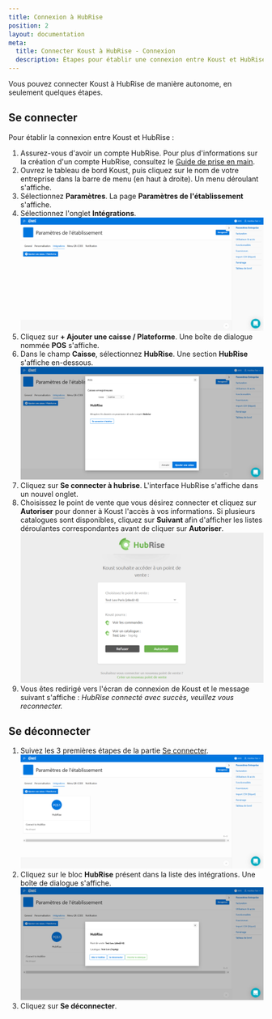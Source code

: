 ```yaml
---
title: Connexion à HubRise
position: 2
layout: documentation
meta:
  title: Connecter Koust à HubRise - Connexion
  description: Étapes pour établir une connexion entre Koust et HubRise. Connectez votre caisse et synchronisez vos données avec d'autres applications.
---
```


Vous pouvez connecter Koust à HubRise de manière autonome, en seulement quelques étapes.

## Se connecter

Pour établir la connexion entre Koust et HubRise :

1. Assurez-vous d'avoir un compte HubRise. Pour plus d'informations sur la création d'un compte HubRise, consultez le [Guide de prise en main](/docs/getting-started/).
1. Ouvrez le tableau de bord Koust, puis cliquez sur le nom de votre entreprise dans la barre de menu (en haut à droite). Un menu déroulant s'affiche.
1. Sélectionnez **Paramètres**. La page **Paramètres de l'établissement** s'affiche.
1. Sélectionnez l'onglet **Intégrations**.
   ![Connexion à HubRise - Onglet Intégrations](../images/001-fr-koust-onglet-integrations.png)
1. Cliquez sur **+ Ajouter une caisse / Plateforme**. Une boîte de dialogue nommée **POS** s'affiche.
1. Dans le champ **Caisse**, sélectionnez **HubRise**. Une section **HubRise** s'affiche en-dessous.
   ![Connexion à HubRise - Se connecter](../images/002-fr-koust-modale-connexion.png)
1. Cliquez sur **Se connecter à hubrise**. L'interface HubRise s'affiche dans un nouvel onglet.
1. Choisissez le point de vente que vous désirez connecter et cliquez sur **Autoriser** pour donner à Koust l'accès à vos informations. Si plusieurs catalogues sont disponibles, cliquez sur **Suivant** afin d'afficher les listes déroulantes correspondantes avant de cliquer sur **Autoriser**.
   ![Connexion à HubRise - Choix du point de vente](../images/003-fr-koust-choix-point-vente.png)
1. Vous êtes redirigé vers l'écran de connexion de Koust et le message suivant s'affiche : *HubRise connecté avec succès, veuillez vous reconnecter.*

## Se déconnecter

1. Suivez les 3 premières étapes de la partie [Se connecter](/apps/koust/connexion-hubrise#se-connecter).
   ![Connexion à HubRise - Onglet Intégrations après connexion](../images/004-fr-koust-onglet-integrations-connecte.png)
1. Cliquez sur le bloc **HubRise** présent dans la liste des intégrations. Une boîte de dialogue s'affiche.
   ![Connexion à HubRise - Se déconnecter](../images/005-fr-koust-hubrise-informations.png)
1. Cliquez sur **Se déconnecter**.